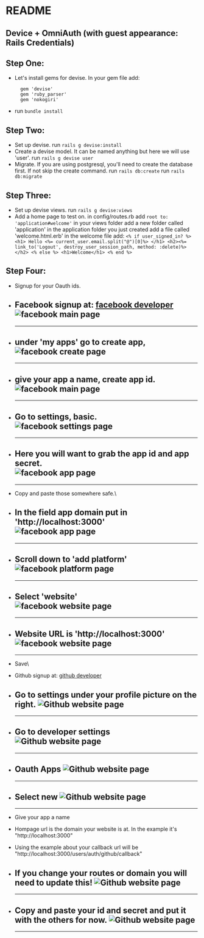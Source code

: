# README
## Device + OmniAuth (with guest appearance: Rails Credentials)

## Step One:
  - Let's install gems for devise. In your gem file add:
    ```
      gem 'devise'
      gem 'ruby_parser'
      gem 'nokogiri'
    ```
  - run `bundle install`

## Step Two:
  - Set up devise.
      run `rails g devise:install`
  - Create a devise model.  It can be named anything but here we will use 'user'.
      run `rails g devise user`
  - Migrate.  If you are using postgresql, you'll need to create the database first.
    If not skip the create command.
      run `rails db:create`
      run `rails db:migrate`

## Step Three:
  - Set up devise views.
      run `rails g devise:views`
  - Add a home page to test on.
      in config/routes.rb add `root to: 'application#welcome'`
      in your views folder add a new folder called 'application'
      in the application folder you just created add a file called 'welcome.html.erb'
      in the welcome file add:
        ```
        <% if user_signed_in? %>
          <h1> Hello <%= current_user.email.split("@")[0]%> </h1>
          <h2><%= link_to('Logout', destroy_user_session_path, method: :delete)%></h2>
        <% else %>
          <h1>Welcome</h1>
        <% end %>
        ```

## Step Four:
  - Signup for your Oauth ids.

  - Facebook signup at: [facebook developer](developers.facebook.com)\
      ![facebook main page](public/images/facebook1.png)
      ---
      ---
  - under 'my apps' go to create app,\
      ![facebook create page](public/images/facebook2.png)
      ---
      ---
  - give your app a name, create app id.\
      ![facebook main page](public/images/facebook3.png)
      ---
      ---
  - Go to settings, basic.\
      ![facebook settings page](public/images/facebook4.png)
      ---
      ---
  - Here you will want to grab the app id and app secret.\
      ![facebook app page](public/images/facebook5.png)
      ---
      ---
  - Copy and paste those somewhere safe.\
  - In the field app domain put in 'http://localhost:3000'\
      ![facebook app page](public/images/facebook6.png)
      ---
      ---
  - Scroll down to 'add platform'\
      ![facebook platform page](public/images/facebook7.png)
      ---
      ---
  - Select 'website'\
      ![facebook website page](public/images/facebook8.png)
      ---
      ---
  - Website URL is 'http://localhost:3000'\
      ![facebook website page](public/images/facebook9.png)
      ---
      ---
  - Save\


  - Github signup at: [github developer](https://github.com/)
  - Go to settings under your profile picture on the right.
      ![Github website page](public/images/github1.png)
      ---
      ---
  - Go to developer settings
      ![Github website page](public/images/github2.png)
      ---
      ---

  - Oauth Apps
      ![Github website page](public/images/github3.png)
      ---
      ---
  - Select new
      ![Github website page](public/images/github4.png)
      ---
      ---
  - Give your app a name
  - Hompage url is the domain your website is at. In the example it's "http://localhost:3000"
  - Using the example about your callback url will be "http://localhost:3000/users/auth/github/callback"
  - If you change your routes or domain you will need to update this!
      ![Github website page](public/images/github5.png)
      ---
      ---
  - Copy and paste your id and secret and put it with the others for now.
      ![Github website page](public/images/github6.png)
      ---
      ---
